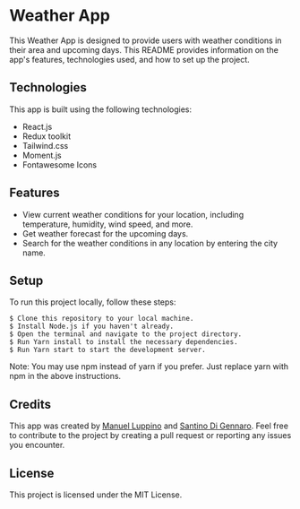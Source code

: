 # Weather App
This Weather App is designed to provide users with weather conditions in their area and upcoming days. This README provides information on the app's features, technologies used, and how to set up the project.

## Technologies
This app is built using the following technologies:
* React.js 
* Redux toolkit
* Tailwind.css
* Moment.js
* Fontawesome Icons

## Features
* View current weather conditions for your location, including temperature, humidity, wind speed, and more.
* Get weather forecast for the upcoming days.
* Search for the weather conditions in any location by entering the city name.

## Setup
To run this project locally, follow these steps:
```
$ Clone this repository to your local machine.
$ Install Node.js if you haven't already.
$ Open the terminal and navigate to the project directory.
$ Run Yarn install to install the necessary dependencies.
$ Run Yarn start to start the development server.
```
Note: You may use npm instead of yarn if you prefer. Just replace yarn with npm in the above instructions.

## Credits
This app was created by <a href="https://www.linkedin.com/in/manuel-luppino/">Manuel Luppino</a> and <a href="https://www.linkedin.com/in/santino-di-gennaro/">Santino Di Gennaro</a>. Feel free to contribute to the project by creating a pull request or reporting any issues you encounter.

## License
This project is licensed under the MIT License.
